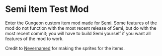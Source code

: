 # Semi Item Test Mod
Enter the Gungeon custom item mod made for [Semi](https://github.com/ModTheGungeon/Semi). Some features of the mod do not function with the most recent release of Semi, but do with the most recent commit; you will have to build Semi yourself if you want all features of the mod to work.

Credit to [Nevernamed](https://www.youtube.com/channel/UCes-sakT2ts-SxFXYlK-CBw) for making the sprites for the items.
